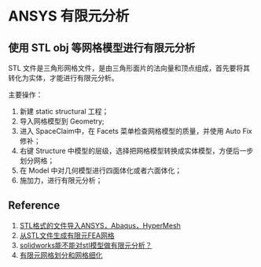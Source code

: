 # ANSYS 有限元分析

## 使用 STL obj 等网格模型进行有限元分析

STL 文件是三角形网格文件，是由三角形面片的法向量和顶点组成，首先要将其转化为实体，才能进行有限元分析。

主要操作：

1. 新建 static structural 工程；
2. 导入网格模型到 Geometry;
3. 进入 SpaceClaim中，在 Facets 菜单检查网格模型的质量，并使用 Auto Fix 修补；
4. 右键 Structure 中模型的层级，选择把网格模型转换成实体模型，方便后一步划分网格；
5. 在 Model 中对几何模型进行四面体化或者六面体化；
6. 施加力，进行有限元分析；

## Reference

1. [STL格式的文件导入ANSYS，Abaqus，HyperMesh](http://www.1cae.com/a/ansys/45/stl-ansys-abaqus-hypermesh-workbench-3430.htm)
2. [从STL文件生成有限元FEA网格](https://zhuanlan.zhihu.com/p/198751589)
3. [solidworks能不能对stl模型做有限元分析？](https://www.zhihu.com/question/370527244)
4. [有限元网格划分和网格细化](https://cn.comsol.com/multiphysics/mesh-refinement)

